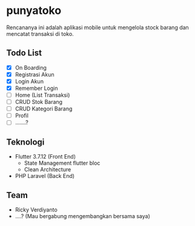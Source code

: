 # punyatoko

Rencananya ini adalah aplikasi mobile untuk mengelola stock barang dan mencatat transaksi di toko.

## Todo List
- [x] On Boarding
- [x] Registrasi Akun
- [x] Login Akun
- [x] Remember Login 
- [ ] Home (List Transaksi)
- [ ] CRUD Stok Barang
- [ ] CRUD Kategori Barang
- [ ] Profil
- [ ] .......?

## Teknologi
- Flutter 3.7.12 (Front End)
  - State Management flutter bloc
  - Clean Architecture
- PHP Laravel (Back End)

## Team
- Ricky Verdiyanto
- ....? (Mau bergabung mengembangkan bersama saya)
